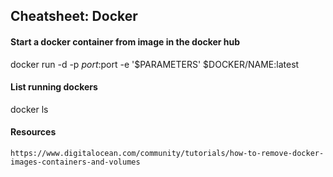 ## Cheatsheet: Docker
#### Start a docker container from image in the docker hub
docker run -d -p $port:$port -e '$PARAMETERS' $DOCKER/NAME:latest

#### List running dockers
docker ls

#### Resources
``` https://www.digitalocean.com/community/tutorials/how-to-remove-docker-images-containers-and-volumes ```
